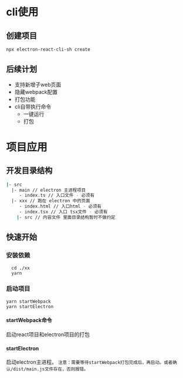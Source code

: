 # cli使用
## 创建项目
```bash
npx electron-react-cli-sh create
```

## 后续计划
 - 支持新增子web页面
 - 隐藏webpack配置
 - 打包功能
 - cli自带执行命令
    - 一键运行
    - 打包

# 项目应用
## 开发目录结构
```bash
|- src
  |- main // electron 主进程项目
     - index.ts // 入口文件 - 必须有
  |- xxx // 跑在 electron 中的页面
     - index.html // 入口html - 必须有
     - index.tsx // 入口 tsx文件 - 必须有
    |- src // 内容文件 里面目录结构暂时不做约定
```
## 快速开始

### 安装依赖
```shell 
  cd ./xx
  yarn
```

### 启动项目

```shell
yarn startWebpack
yarn startElectron
```
#### startWebpack命令
启动react项目和electron项目的打包

#### startElectron
启动electron主进程。
`注意：需要等待startWebpack打包完成后，再启动。或者确认/dist/main.js文件存在，否则报错。`